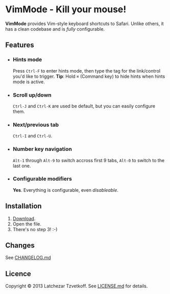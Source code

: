 # VimMode - Kill your mouse!

__VimMode__ provides Vim-style keyboard shortcuts to Safari.
Unlike others, it has a clean codebase and is _fully_ configurable.

## Features

* ### Hints mode
  Press `Ctrl-F` to enter hints mode, then type the tag for the link/control you'd like to trigger.
  __Tip__: Hold `⌘` (Command key) to hide hints when hints mode is active.

* ### Scroll up/down
  `Ctrl-J` and `Ctrl-K` are used be default, but you can easily configure them.

* ### Next/previous tab
  `Ctrl-I` and `Ctrl-U`.

* ### Number key navigation
  `Alt-1` through `Alt-9` to switch accross first 9 tabs, `Alt-0` to switch to the last one.

* ### Configurable modifiers
  __Yes__. Everything is configurable, even _disableable_.

## Installation
1. [Download](http://tzvetkoff.net/vimmode/dl/1.2/vimmode.safariextz).
2. Open the file.
3. There's no step 3! :-)

## Changes
See [CHANGELOG.md](CHANGELOG.md)

## Licence
Copyright © 2013 Latchezar Tzvetkoff. See [LICENSE.md](LICENSE.md) for details.
